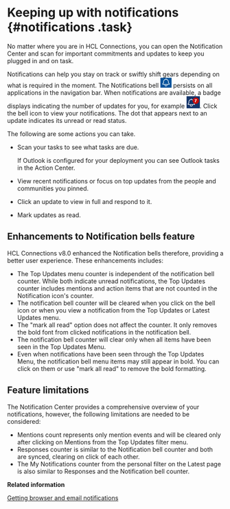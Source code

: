 # Keeping up with notifications {#notifications .task}

No matter where you are in HCL Connections, you can open the Notification Center and scan for important commitments and updates to keep you plugged in and on task.

Notifications can help you stay on track or swiftly shift gears depending on what is required in the moment. The Notifications bell ![Notifications alarm bell](images/notifications_8.png) persists on all applications in the navigation bar. When notifications are available, a badge displays indicating the number of updates for you, for example ![](images/notification_badge.png). Click the bell icon to view your notifications. The dot that appears next to an update indicates its unread or read status.

The following are some actions you can take.

- Scan your tasks to see what tasks are due.

    If Outlook is configured for your deployment you can see Outlook tasks in the Action Center.

- View recent notifications or focus on top updates from the people and communities you pinned.

- Click an update to view in full and respond to it.

- Mark updates as read.

## Enhancements to Notification bells feature

HCL Connections v8.0 enhanced the Notification bells therefore, providing a better user experience. These enhancements includes:

- The Top Updates menu counter is independent of the notification bell counter. While both indicate unread notifications, the Top Updates counter includes mentions and action items that are not counted in the Notification icon's counter.
- The notification bell counter will be cleared when you click on the bell icon or when you view a notification from the Top Updates or Latest Updates menu.
- The "mark all read" option does not affect the counter. It only removes the bold font from clicked notifications in the notification bell.
- The notification bell counter will clear only when all items have been seen in the Top Updates Menu.
- Even when notifications have been seen through the Top Updates Menu, the notification bell menu items may still appear in bold. You can click on them or use "mark all read" to remove the bold formatting.

## Feature limitations

The Notification Center provides a comprehensive overview of your notifications, however, the following limitations are needed to be considered:

- Mentions count represents only mention events and will be cleared only after clicking on Mentions from the Top Updates filter menu.
- Responses counter is similar to the Notification bell counter and both are synced, clearing on click of each other.
- The My Notifications counter from the personal filter on the Latest page is also similar to Responses and the Notification bell counter.

**Related information**  


[Getting browser and email notifications](../profiles/c_pers_getting_notifications.md)

